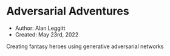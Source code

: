 # Adversarial Adventures

- Author: Alan Leggitt
- Created: May 23rd, 2022


Creating fantasy heroes using generative adversarial networks

